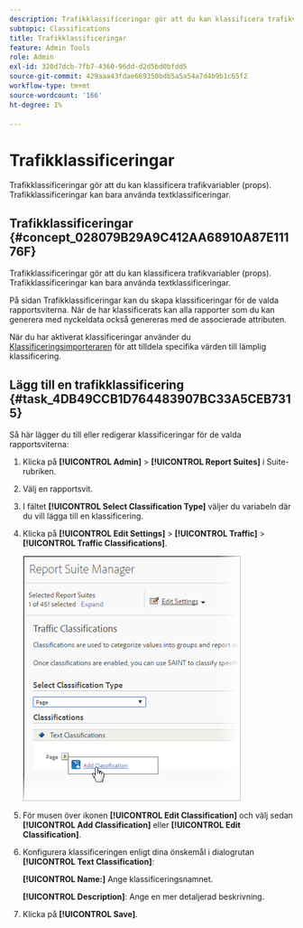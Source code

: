 ```yaml
---
description: Trafikklassificeringar gör att du kan klassificera trafikvariabler (props). Trafikklassificeringar kan bara använda textklassificeringar.
subtopic: Classifications
title: Trafikklassificeringar
feature: Admin Tools
role: Admin
exl-id: 320d7dcb-7fb7-4360-96dd-d2d5bd0bfdd5
source-git-commit: 429aaa43fdae669350bdb5a5a54a7d4b9b1c65f2
workflow-type: tm+mt
source-wordcount: '166'
ht-degree: 1%

---
```


# Trafikklassificeringar

Trafikklassificeringar gör att du kan klassificera trafikvariabler (props). Trafikklassificeringar kan bara använda textklassificeringar.

## Trafikklassificeringar {#concept_028079B29A9C412AA68910A87E11176F}

Trafikklassificeringar gör att du kan klassificera trafikvariabler (props). Trafikklassificeringar kan bara använda textklassificeringar.

På sidan Trafikklassificeringar kan du skapa klassificeringar för de valda rapportsviterna. När de har klassificerats kan alla rapporter som du kan generera med nyckeldata också genereras med de associerade attributen.

När du har aktiverat klassificeringar använder du [Klassificeringsimporteraren](/help/components/classifications/importer/c-working-with-saint.md) för att tilldela specifika värden till lämplig klassificering.

## Lägg till en trafikklassificering {#task_4DB49CCB1D764483907BC33A5CEB7315}

<!-- 

t_classification_add_traffic.xml

 -->

Så här lägger du till eller redigerar klassificeringar för de valda rapportsviterna:

1. Klicka på **[!UICONTROL Admin]** > **[!UICONTROL Report Suites]** i Suite-rubriken.
1. Välj en rapportsvit.
1. I fältet **[!UICONTROL Select Classification Type]** väljer du variabeln där du vill lägga till en klassificering.
1. Klicka på **[!UICONTROL Edit Settings]** > **[!UICONTROL Traffic]** > **[!UICONTROL Traffic Classifications]**.

   ![Steginformation](/help/admin/admin/assets/traffic-classification.png)

1. För musen över ikonen **[!UICONTROL Edit Classification]** och välj sedan **[!UICONTROL Add Classification]** eller **[!UICONTROL Edit Classification]**.
1. Konfigurera klassificeringen enligt dina önskemål i dialogrutan **[!UICONTROL Text Classification]**:

   **[!UICONTROL Name:]** Ange klassificeringsnamnet.

   **[!UICONTROL Description]**: Ange en mer detaljerad beskrivning.
1. Klicka på **[!UICONTROL Save]**.
